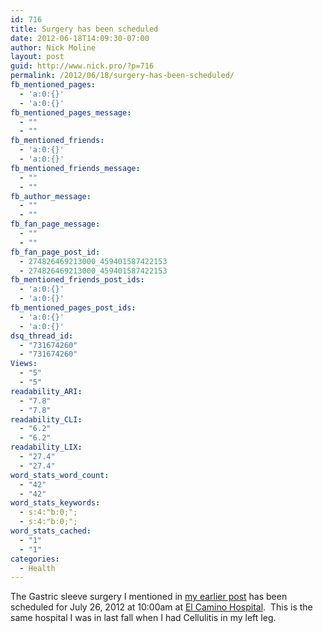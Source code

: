 ```yaml
---
id: 716
title: Surgery has been scheduled
date: 2012-06-18T14:09:30-07:00
author: Nick Moline
layout: post
guid: http://www.nick.pro/?p=716
permalink: /2012/06/18/surgery-has-been-scheduled/
fb_mentioned_pages:
  - 'a:0:{}'
  - 'a:0:{}'
fb_mentioned_pages_message:
  - ""
  - ""
fb_mentioned_friends:
  - 'a:0:{}'
  - 'a:0:{}'
fb_mentioned_friends_message:
  - ""
  - ""
fb_author_message:
  - ""
  - ""
fb_fan_page_message:
  - ""
  - ""
fb_fan_page_post_id:
  - 274826469213000_459401587422153
  - 274826469213000_459401587422153
fb_mentioned_friends_post_ids:
  - 'a:0:{}'
  - 'a:0:{}'
fb_mentioned_pages_post_ids:
  - 'a:0:{}'
  - 'a:0:{}'
dsq_thread_id:
  - "731674260"
  - "731674260"
Views:
  - "5"
  - "5"
readability_ARI:
  - "7.8"
  - "7.8"
readability_CLI:
  - "6.2"
  - "6.2"
readability_LIX:
  - "27.4"
  - "27.4"
word_stats_word_count:
  - "42"
  - "42"
word_stats_keywords:
  - s:4:"b:0;";
  - s:4:"b:0;";
word_stats_cached:
  - "1"
  - "1"
categories:
  - Health
---
```

The Gastric sleeve surgery I mentioned in [my earlier post](https://www.nick.pro/2012/06/01/weight-loss-update-and-transparency/ "Weight Loss Update and transparency") has been scheduled for July 26, 2012 at 10:00am at <a href="https://www.elcaminohospital.org/Locations" target="_blank">El Camino Hospital</a>.  This is the same hospital I was in last fall when I had Cellulitis in my left leg.